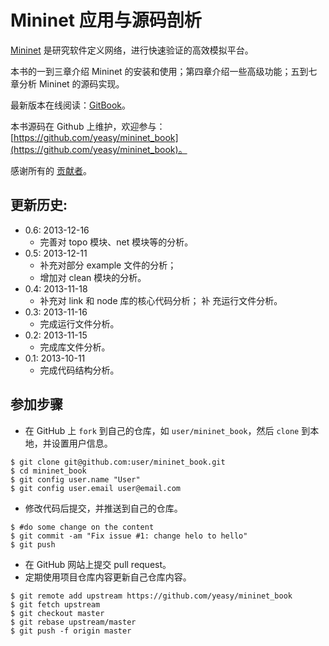 Mininet 应用与源码剖析
============
[Mininet](http://mininet.org) 是研究软件定义网络，进行快速验证的高效模拟平台。

本书的一到三章介绍 Mininet 的安装和使用；第四章介绍一些高级功能；五到七章分析 Mininet 的源码实现。

最新版本在线阅读：[GitBook](https://www.gitbook.io/book/yeasy/mininet_book)。

本书源码在 Github 上维护，欢迎参与： [https://github.com/yeasy/mininet_book](https://github.com/yeasy/mininet_book)。

感谢所有的 [贡献者](https://github.com/yeasy/mininet_book/graphs/contributors)。

## 更新历史:

* 0.6: 2013-12-16
    * 完善对 topo 模块、net 模块等的分析。
* 0.5: 2013-12-11
    * 补充对部分 example 文件的分析；
    * 增加对 clean 模块的分析。
* 0.4: 2013-11-18
	* 补充对 link 和 node 库的核心代码分析；
    补 充运行文件分析。
* 0.3: 2013-11-16
	* 完成运行文件分析。
* 0.2: 2013-11-15
	* 完成库文件分析。
* 0.1: 2013-10-11
	* 完成代码结构分析。

## 参加步骤
* 在 GitHub 上 `fork` 到自己的仓库，如 `user/mininet_book`，然后 `clone` 到本地，并设置用户信息。
```
$ git clone git@github.com:user/mininet_book.git
$ cd mininet_book
$ git config user.name "User"
$ git config user.email user@email.com
```
* 修改代码后提交，并推送到自己的仓库。
```
$ #do some change on the content
$ git commit -am "Fix issue #1: change helo to hello"
$ git push
```
* 在 GitHub 网站上提交 pull request。
* 定期使用项目仓库内容更新自己仓库内容。
```
$ git remote add upstream https://github.com/yeasy/mininet_book
$ git fetch upstream
$ git checkout master
$ git rebase upstream/master
$ git push -f origin master
